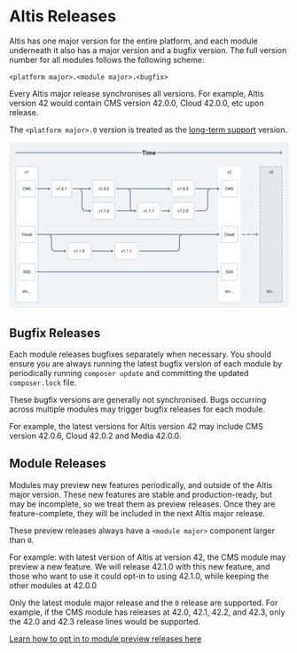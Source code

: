 # Altis Releases

Altis has one major version for the entire platform, and each module underneath it also has a major version and a bugfix version. The full version number for all modules follows the following scheme:

```
<platform major>.<module major>.<bugfix>
```

Every Altis major release synchronises all versions. For example, Altis version 42 would contain CMS version 42.0.0, Cloud 42.0.0, etc upon release.

The `<platform major>.0` version is treated as the [long-term support](./long-term-support.md) version.

![Release timeline diagram](./assets/release-timeline.png)


## Bugfix Releases

Each module releases bugfixes separately when necessary. You should ensure you are always running the latest bugfix version of each module by periodically running `composer update` and committing the updated `composer.lock` file.

These bugfix versions are generally not synchronised. Bugs occurring across multiple modules may trigger bugfix releases for each module.

For example, the latest versions for Altis version 42 may include CMS version 42.0.6, Cloud 42.0.2 and Media 42.0.0.


## Module Releases

Modules may preview new features periodically, and outside of the Altis major version. These new features are stable and production-ready, but may be incomplete, so we treat them as preview releases. Once they are feature-complete, they will be included in the next Altis major release.

These preview releases always have a `<module major>` component larger than `0`.

For example: with latest version of Altis at version 42, the CMS module may preview a new feature. We will release 42.1.0 with this new feature, and those who want to use it could opt-in to using 42.1.0, while keeping the other modules at 42.0.0

Only the latest module major release and the `0` release are supported. For example, if the CMS module has releases at 42.0, 42.1, 42.2, and 42.3, only the 42.0 and 42.3 release lines would be supported.

[Learn how to opt in to module preview releases here](./module-preview-releases.md)
